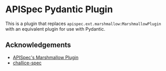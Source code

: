 
# APISpec Pydantic Plugin

This is a plugin that replaces `apispec.ext.marshmallow:MarshmallowPlugin` with an equivalent plugin for use with Pydantic.



## Acknowledgements

 - [APISpec's Marshmallow Plugin ](https://github.com/marshmallow-code/apispec/tree/dev/src/apispec/ext/marshmallow)
- [challice-spec](https://github.com/TestBoxLab/chalice-spec)